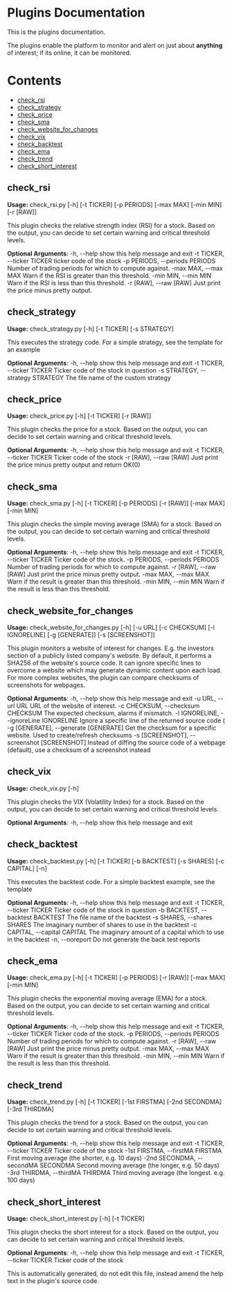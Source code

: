 # Plugins Documentation

This is the plugins documentation.

The plugins enable the platform to monitor and alert on just about **anything** of interest; if its online, it can be monitored.

# Contents
* [check_rsi](#check_rsi)
* [check_strategy](#check_strategy)
* [check_price](#check_price)
* [check_sma](#check_sma)
* [check_website_for_changes](#check_website_for_changes)
* [check_vix](#check_vix)
* [check_backtest](#check_backtest)
* [check_ema](#check_ema)
* [check_trend](#check_trend)
* [check_short_interest](#check_short_interest)
## <a name="check_rsi"/>check_rsi

**Usage:** check_rsi.py [-h] [-t TICKER] [-p PERIODS] [-max MAX] [-min MIN]
                    [-r [RAW]]

This plugin checks the relative strength index (RSI) for a stock. Based on the
output, you can decide to set certain warning and critical threshold levels.

**Optional Arguments**:
  -h, --help            show this help message and exit
  -t TICKER, --ticker TICKER
                        ticker code of the stock
  -p PERIODS, --periods PERIODS
                        Number of trading periods for which to compute
                        against.
  -max MAX, --max MAX   Warn if the RSI is greater than this threshold.
  -min MIN, --min MIN   Warn if the RSI is less than this threshold.
  -r [RAW], --raw [RAW]
                        Just print the price minus pretty output.
## <a name="check_strategy"/>check_strategy

**Usage:** check_strategy.py [-h] [-t TICKER] [-s STRATEGY]

This executes the strategy code. For a simple strategy, see the template for
an example

**Optional Arguments**:
  -h, --help            show this help message and exit
  -t TICKER, --ticker TICKER
                        Ticker code of the stock in question
  -s STRATEGY, --strategy STRATEGY
                        The file name of the custom strategy
## <a name="check_price"/>check_price

**Usage:** check_price.py [-h] [-t TICKER] [-r [RAW]]

This plugin checks the price for a stock. Based on the output, you can decide
to set certain warning and critical threshold levels.

**Optional Arguments**:
  -h, --help            show this help message and exit
  -t TICKER, --ticker TICKER
                        Ticker code of the stock
  -r [RAW], --raw [RAW]
                        Just print the price minus pretty output and return
                        OK(0)
## <a name="check_sma"/>check_sma

**Usage:** check_sma.py [-h] [-t TICKER] [-p PERIODS] [-r [RAW]] [-max MAX]
                    [-min MIN]

This plugin checks the simple moving average (SMA) for a stock. Based on the
output, you can decide to set certain warning and critical threshold levels.

**Optional Arguments**:
  -h, --help            show this help message and exit
  -t TICKER, --ticker TICKER
                        Ticker code of the stock.
  -p PERIODS, --periods PERIODS
                        Number of trading periods for which to compute
                        against.
  -r [RAW], --raw [RAW]
                        Just print the price minus pretty output.
  -max MAX, --max MAX   Warn if the result is greater than this threshold.
  -min MIN, --min MIN   Warn if the result is less than this threshold.
## <a name="check_website_for_changes"/>check_website_for_changes

**Usage:** check_website_for_changes.py [-h] [-u URL] [-c CHECKSUM]
                                    [-l IGNORELINE] [-g [GENERATE]]
                                    [-s [SCREENSHOT]]

This plugin monitors a website of interest for changes. E.g. the investors
section of a publicly listed company's website. By default, it performs a
SHA256 of the website's source code. It can ignore specific lines to overcome
a website which may generate dynamic content upon each load. For more complex
websites, the plugin can compare checksums of screenshots for webpages.

**Optional Arguments**:
  -h, --help            show this help message and exit
  -u URL, --url URL     URL of the website of interest.
  -c CHECKSUM, --checksum CHECKSUM
                        The expected checksum, alarms if mismatch.
  -l IGNORELINE, --ignoreLine IGNORELINE
                        Ignore a specific line of the returned source code (
  -g [GENERATE], --generate [GENERATE]
                        Get the checksum for a specific website. Used to
                        create/refresh checksums
  -s [SCREENSHOT], --screenshot [SCREENSHOT]
                        Instead of diffing the source code of a webpage
                        (default), use a checksum of a screenshot instead
## <a name="check_vix"/>check_vix

**Usage:** check_vix.py [-h]

This plugin checks the VIX (Volatility Index) for a stock. Based on the
output, you can decide to set certain warning and critical threshold levels.

**Optional Arguments**:
  -h, --help  show this help message and exit
## <a name="check_backtest"/>check_backtest

**Usage:** check_backtest.py [-h] [-t TICKER] [-b BACKTEST] [-s SHARES]
                         [-c CAPITAL] [-n]

This executes the backtest code. For a simple backtest example, see the
template

**Optional Arguments**:
  -h, --help            show this help message and exit
  -t TICKER, --ticker TICKER
                        Ticker code of the stock in question
  -b BACKTEST, --backtest BACKTEST
                        The file name of the backtest
  -s SHARES, --shares SHARES
                        The imaginary number of shares to use in the backtest
  -c CAPITAL, --capital CAPITAL
                        The imaginary amount of a capital which to use in the
                        backtest
  -n, --noreport        Do not generate the back test reports
## <a name="check_ema"/>check_ema

**Usage:** check_ema.py [-h] [-t TICKER] [-p PERIODS] [-r [RAW]] [-max MAX]
                    [-min MIN]

This plugin checks the exponential moving average (EMA) for a stock. Based on
the output, you can decide to set certain warning and critical threshold
levels.

**Optional Arguments**:
  -h, --help            show this help message and exit
  -t TICKER, --ticker TICKER
                        Ticker code of the stock.
  -p PERIODS, --periods PERIODS
                        Number of trading periods for which to compute
                        against.
  -r [RAW], --raw [RAW]
                        Just print the price minus pretty output.
  -max MAX, --max MAX   Warn if the result is greater than this threshold.
  -min MIN, --min MIN   Warn if the result is less than this threshold.
## <a name="check_trend"/>check_trend

**Usage:** check_trend.py [-h] [-t TICKER] [-1st FIRSTMA] [-2nd SECONDMA]
                      [-3rd THIRDMA]

This plugin checks the trend for a stock. Based on the output, you can decide
to set certain warning and critical threshold levels.

**Optional Arguments**:
  -h, --help            show this help message and exit
  -t TICKER, --ticker TICKER
                        Ticker code of the stock
  -1st FIRSTMA, --firstMA FIRSTMA
                        First moving average (the shorter, e.g. 10 days)
  -2nd SECONDMA, --secondMA SECONDMA
                        Second moving average (the longer, e.g. 50 days)
  -3rd THIRDMA, --thirdMA THIRDMA
                        Third moving average (the longest. e.g. 100 days)
## <a name="check_short_interest"/>check_short_interest

**Usage:** check_short_interest.py [-h] [-t TICKER]

This plugin checks the short interest for a stock. Based on the output, you
can decide to set certain warning and critical threshold levels.

**Optional Arguments**:
  -h, --help            show this help message and exit
  -t TICKER, --ticker TICKER
                        Ticker code of the stock


This is automatically generated, do not edit this file, instead amend the help text in the plugin's source code.
